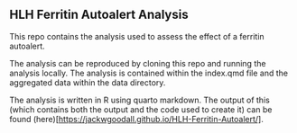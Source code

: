 ## HLH Ferritin Autoalert Analysis

This repo contains the analysis used to assess the effect of a ferritin autoalert. 

The analysis can be reproduced by cloning this repo and running the analysis locally. The analysis is contained within the index.qmd file and the aggregated data within the data directory.

The analysis is written in R using quarto markdown. The output of this (which contains both the output and the code used to create it) can be found (here)[https://jackwgoodall.github.io/HLH-Ferritin-Autoalert/]. 
